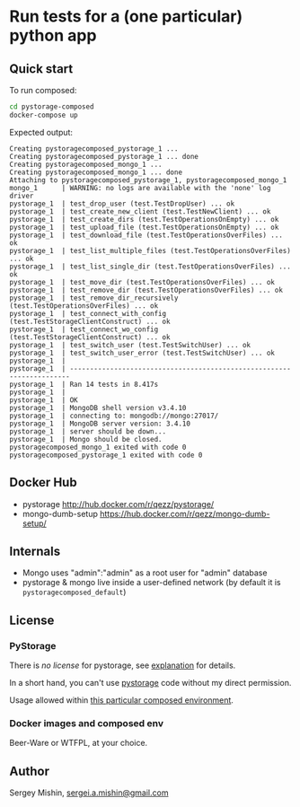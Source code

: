 # Run tests for a (one particular) python app

## Quick start

To run composed:

``` bash
cd pystorage-composed
docker-compose up
```

Expected output:

``` 
Creating pystoragecomposed_pystorage_1 ...
Creating pystoragecomposed_pystorage_1 ... done
Creating pystoragecomposed_mongo_1 ...
Creating pystoragecomposed_mongo_1 ... done
Attaching to pystoragecomposed_pystorage_1, pystoragecomposed_mongo_1
mongo_1      | WARNING: no logs are available with the 'none' log driver
pystorage_1  | test_drop_user (test.TestDropUser) ... ok
pystorage_1  | test_create_new_client (test.TestNewClient) ... ok
pystorage_1  | test_create_dirs (test.TestOperationsOnEmpty) ... ok
pystorage_1  | test_upload_file (test.TestOperationsOnEmpty) ... ok
pystorage_1  | test_download_file (test.TestOperationsOverFiles) ... ok
pystorage_1  | test_list_multiple_files (test.TestOperationsOverFiles) ... ok
pystorage_1  | test_list_single_dir (test.TestOperationsOverFiles) ... ok
pystorage_1  | test_move_dir (test.TestOperationsOverFiles) ... ok
pystorage_1  | test_remove_dir (test.TestOperationsOverFiles) ... ok
pystorage_1  | test_remove_dir_recursively (test.TestOperationsOverFiles) ... ok
pystorage_1  | test_connect_with_config (test.TestStorageClientConstruct) ... ok
pystorage_1  | test_connect_wo_config (test.TestStorageClientConstruct) ... ok
pystorage_1  | test_switch_user (test.TestSwitchUser) ... ok
pystorage_1  | test_switch_user_error (test.TestSwitchUser) ... ok
pystorage_1  |
pystorage_1  | ----------------------------------------------------------------------
pystorage_1  | Ran 14 tests in 8.417s
pystorage_1  |
pystorage_1  | OK
pystorage_1  | MongoDB shell version v3.4.10
pystorage_1  | connecting to: mongodb://mongo:27017/
pystorage_1  | MongoDB server version: 3.4.10
pystorage_1  | server should be down...
pystorage_1  | Mongo should be closed.
pystoragecomposed_mongo_1 exited with code 0
pystoragecomposed_pystorage_1 exited with code 0
```

## Docker Hub ##

* pystorage http://hub.docker.com/r/qezz/pystorage/
* mongo-dumb-setup https://hub.docker.com/r/qezz/mongo-dumb-setup/

## Internals

* Mongo uses "admin":"admin" as a root user for "admin" database
* pystorage & mongo live inside a user-defined network (by default it
  is `pystoragecomposed_default`)

## License ##

### PyStorage ###

There is *no license* for pystorage, see [explanation](https://choosealicense.com/no-license/) for details.

In a short hand, you can't use [pystorage](https://github.com/qezz/pystorage) code without my direct permission.

Usage allowed within [this particular composed environment](pystorage-composed).

### Docker images and composed env ###

Beer-Ware or WTFPL, at your choice.

## Author

Sergey Mishin, sergei.a.mishin@gmail.com
